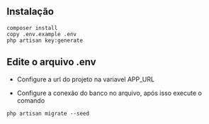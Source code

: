 ## Instalação
```shell
composer install
copy .env.example .env
php artisan key:generate
```

## Edite o arquivo .env
- Configure a url do projeto na variavel APP_URL

- Configure a conexão do banco no arquivo, após isso execute o comando
```shell
php artisan migrate --seed
```